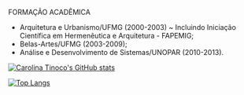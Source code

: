 FORMAÇÃO ACADÊMICA
- Arquitetura e Urbanismo/UFMG (2000-2003) ~ Incluindo Iniciação Científica em Hermenêutica e Arquitetura - FAPEMIG;
- Belas-Artes/UFMG (2003-2009);
- Análise e Desenvolvimento de Sistemas/UNOPAR (2010-2013).

[![Carolina Tinoco's GitHub stats](https://github-readme-stats.vercel.app/api?username=carolinaoftinoco)](https://github.com/carolinaoftinoco/github-readme-stats)

[![Top Langs](https://github-readme-stats.vercel.app/api/top-langs/?username=carolinaoftinoco&layout=compact)](https://github.com/carolinaoftinoco/github-readme-stats)
